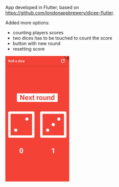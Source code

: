 App developed in Flutter, based on https://github.com/londonappbrewery/dicee-flutter.

Added more options:
- counting players scores
- two dices has to be touched to count the score
- button with new round
- resetting score

<img src="dicePhoto.jpg" width = 200>
